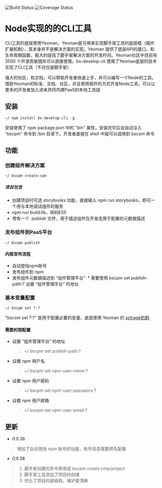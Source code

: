 ![Build Status](https://travis-ci.org/BeisenUX/bscpm.svg?branch=master)
![Coverage Status](https://coveralls.io/repos/github/BeisenUX/bscpm/badge.svg?branch=master)

# Node实现的的CLI工具
CLI工具的底层使用Yeoman，Yeoman是可用来实现脚手架工具的底层框（插件扩展机制），其本身并不是解决方案的实现。Yeoman 提供了底层API的接口，和生命周期函数，极大的提高了脚手架解决方案的开发时间。Yeoman社区中目前有 3500 个开源贡献插件可以直接使用。bs-develop-cli 使用了Yeoman底层的技术实现了CLI工具（不仅仅是脚手架）

强大的社区，和文档，可以帮助开发者快速上手，并可以编写一个Node的工具。借助Yeoman的标准、文档、社区，并且使用插件的方式开发Node工具，可以让更多的开发者加入进来共同共建PaaS的本地工具链

## 安装
```
~/ npm install bs-develop-cli -g
```
安装使用了 npm package.json 中的 "bin" 属性，安装完毕后会自动注入 “bscpm” 命令到 /bin 目录下。开发者直接在 shell 中就可以调用到 bscom 命令

## 功能
### 创建组件解决方案
```
~/ bscpm create:cpm
```

##### 项目包含
* 创建项目时可选 storybooks 功能，直接输入 npm run storybooks，即可一个用与本地调试组件的服务
* npm run build:lib，转码ES5
* 带有一个 .publish 文件，用于描述组件在开发态用于配置的元数据描述


### 发布组件到PaaS平台
```
~/ bscpm publish
```
#### 内部发布流程
* 自动登陆npm账号
* 发布组件到 npm
* 发布组件元数据描述到 “组件管理平台”
  * 需要使用 bscpm set publish-path:? 设置 “组件管理平台” 的地址


### 基本变量配置
```
~/ bscpm set ?:?
```
"bscom set ?:?" 是用于配置必要的变量，底层使用 Yeoman 的 [sotrage机制](http://yeoman.io/authoring/storage.html)

#### 需要的预配置
* 设置 “组件管理平台” 的地址
  > ~/ bscpm set publish-path:?
* 设置 npm 用户名
  > ~/ bscpm set npm-user-name:?
* 设置 npm 用户密码
  > ~/ bscpm set npm-user-passwors:?
* 设置 npm 用户邮箱
  > ~/ bscpm set npm-user-email:?

## 更新
* 0.0.36
> 增加了自动登陆 npm 账号的功能，账号信息需要预先配置

* 0.0.38
> 1. 脚手架创建的命令修改成 bscpm create cmp/project
> 2. 脚手架工具添加了项目的创建
> 3. 优化了项目内部结构，维护更清晰
